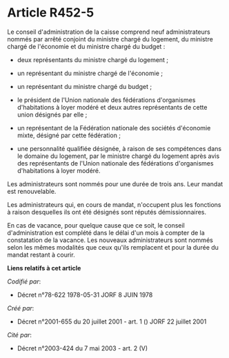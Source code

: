 # Article R452-5

Le conseil d'administration de la caisse comprend neuf administrateurs nommés par arrêté conjoint du ministre chargé du
logement, du ministre chargé de l'économie et du ministre chargé du budget :

- deux représentants du ministre chargé du logement ;

- un représentant du ministre chargé de l'économie ;

- un représentant du ministre chargé du budget ;

- le président de l'Union nationale des fédérations d'organismes d'habitations à loyer modéré et deux autres représentants de
cette union désignés par elle ;

- un représentant de la Fédération nationale des sociétés d'économie mixte, désigné par cette fédération ;

- une personnalité qualifiée désignée, à raison de ses compétences dans le domaine du logement, par le ministre chargé du
logement après avis des représentants de l'Union nationale des fédérations d'organismes d'habitations à loyer modéré.

Les administrateurs sont nommés pour une durée de trois ans. Leur mandat est renouvelable.

Les administrateurs qui, en cours de mandat, n'occupent plus les fonctions à raison desquelles ils ont été désignés sont
réputés démissionnaires.

En cas de vacance, pour quelque cause que ce soit, le conseil d'administration est complété dans le délai d'un mois à compter
de la constatation de la vacance. Les nouveaux administrateurs sont nommés selon les mêmes modalités que ceux qu'ils
remplacent et pour la durée du mandat restant à courir.

**Liens relatifs à cet article**

_Codifié par_:

  - Décret n°78-622 1978-05-31 JORF 8 JUIN 1978

_Créé par_:

  - Décret n°2001-655 du 20 juillet 2001 - art. 1 () JORF 22 juillet 2001

_Cité par_:

  - Décret n°2003-424 du 7 mai 2003 - art. 2 (V)
